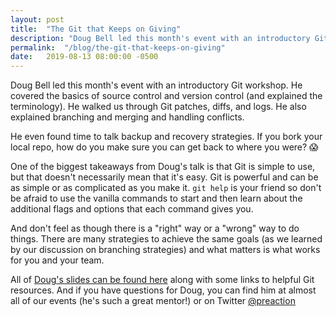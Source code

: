 ```yaml
---
layout: post
title:  "The Git that Keeps on Giving"
description: "Doug Bell led this month's event with an introductory Git workshop. One of the biggest takeaways from Doug's talk is that Git is simple to use, but that doesn't necessarily mean that it's easy."
permalink:  "/blog/the-git-that-keeps-on-giving"
date:   2019-08-13 08:00:00 -0500
---
```


Doug Bell led this month's event with an introductory Git workshop. He covered the basics of source control and version control (and explained the terminology). He walked us through Git patches, diffs, and logs. He also explained branching and merging and handling conflicts. 

He even found time to talk backup and recovery strategies. If you bork your local repo, how do you make sure you can get back to where you were? 😱

One of the biggest takeaways from Doug's talk is that Git is simple to use, but that doesn't necessarily mean that it's easy. Git is powerful and can be as simple or as complicated as you make it. `git help` is your friend so don't be afraid to use the vanilla commands to start and then learn about the additional flags and options that each command gives you. 

And don't feel as though there is a "right" way or a "wrong" way to do things. There are many strategies to achieve the same goals (as we learned by our discussion on branching strategies) and what matters is what works for you and your team.

All of [Doug's slides can be found here](http://preaction.me/git/) along with some links to helpful Git resources. And if you have questions for Doug, you can find him at almost all of our events (he's such a great mentor!) or on Twitter [@preaction](https://twitter.com/preaction)
